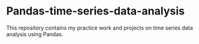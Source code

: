 # Pandas-time-series-data-analysis
This repository contains my practice work and projects on time series data analysis using Pandas.
